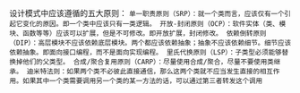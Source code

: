 设计模式中应该遵循的五大原则：
`
单一职责原则（SRP）：就一个类而言，应该仅有一个引起它变化的原因。即一个类中应该只有一类逻辑。
开放-封闭原则（OCP）：软件实体（类、模块、函数等等）应该可以扩展，但是不可修改。即开放扩展，封闭修改。
依赖倒转原则（DIP）：高层模块不应该依赖底层模块。两个都应该依赖抽象；抽象不应该依赖细节。细节应该依赖抽象。即面向接口编程，而不是面向实现编程。
里氏代换原则（LSP）：子类型必须能够替换掉他们的父类型。
合成/聚合复用原则（CARP）：尽量使用合成/聚合，尽量不要使用类继承。
迪米特法则：如果两个类不必彼此直接通信，那么这两个类就不应当发生直接的相互作用。如果其中一个类需要调用另一个类的某一方法的话，可以通过第三者转发这个调用
`
